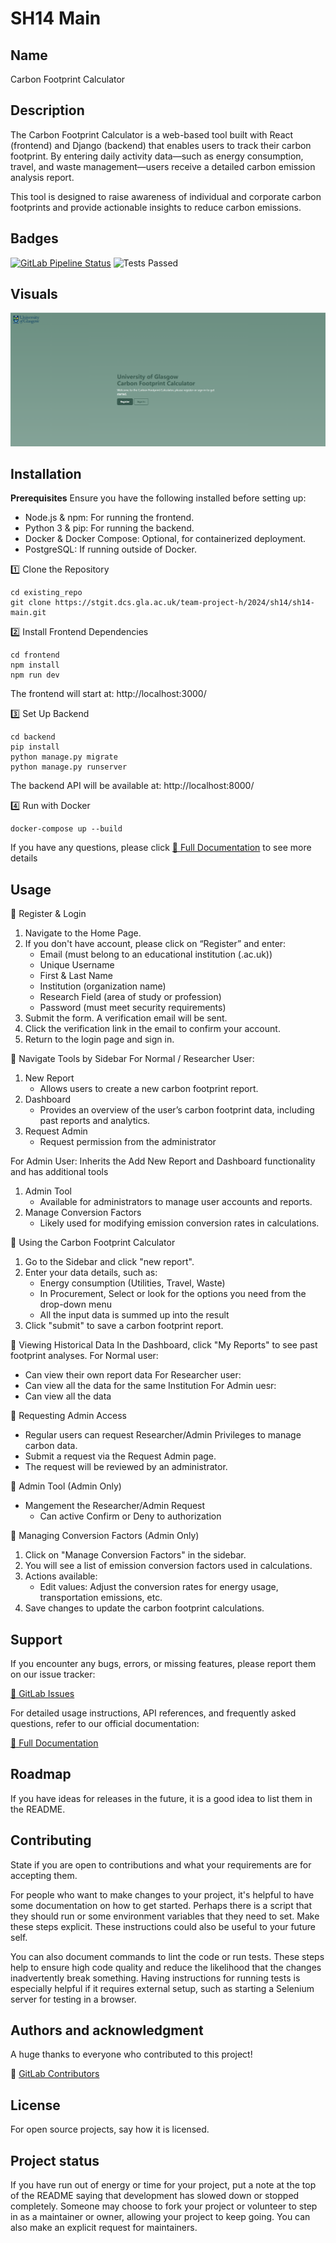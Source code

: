 # SH14 Main

## Name

Carbon Footprint Calculator

## Description

The Carbon Footprint Calculator is a web-based tool built with React (frontend) and Django (backend) that enables users to track their carbon footprint. By entering daily activity data—such as energy consumption, travel, and waste management—users receive a detailed carbon emission analysis report.

This tool is designed to raise awareness of individual and corporate carbon footprints and provide actionable insights to reduce carbon emissions.

## Badges

[![GitLab Pipeline Status](https://stgit.dcs.gla.ac.uk/team-project-h/2024/sh14/sh14-main/badges/main/pipeline.svg)](https://stgit.dcs.gla.ac.uk/team-project-h/2024/sh14/sh14-main/-/pipelines)
![Tests Passed](https://img.shields.io/badge/tests-passed-brightgreen)

## Visuals

![README](frontend/public/images/Readme.png)

## Installation

**Prerequisites**
Ensure you have the following installed before setting up:
- Node.js & npm: For running the frontend.
- Python 3 & pip: For running the backend.
- Docker & Docker Compose: Optional, for containerized deployment.
- PostgreSQL: If running outside of Docker.

1️⃣ Clone the Repository
```
cd existing_repo
git clone https://stgit.dcs.gla.ac.uk/team-project-h/2024/sh14/sh14-main.git
```

2️⃣ Install Frontend Dependencies
```
cd frontend
npm install
npm run dev
```
The frontend will start at: http://localhost:3000/

3️⃣ Set Up Backend
```
cd backend
pip install
python manage.py migrate
python manage.py runserver
```
The backend API will be available at: http://localhost:8000/

4️⃣ Run with Docker
```
docker-compose up --build
```

If you have any questions, please click [📄 Full Documentation](https://stgit.dcs.gla.ac.uk/team-project-h/2024/sh14/sh14-main/-/wikis/home/Documentation?redirected_from=Documentation)
 to see more details


## Usage

🔹 Register & Login
1. Navigate to the Home Page.
2. If you don't have account, please click on “Register” and enter:
    - Email (must belong to an educational institution (.ac.uk))
    - Unique Username
    - First & Last Name
    - Institution (organization name)
    - Research Field (area of study or profession)
    - Password (must meet security requirements)
3. Submit the form. A verification email will be sent.
4. Click the verification link in the email to confirm your account.
5. Return to the login page and sign in.

🔹 Navigate Tools by Sidebar
For Normal / Researcher User:
1. New Report
    - Allows users to create a new carbon footprint report.
2. Dashboard
    - Provides an overview of the user’s carbon footprint data, including past reports and analytics.
3. Request Admin
    - Request permission from the administrator

For Admin User:
Inherits the Add New Report and Dashboard functionality and has additional tools
1. Admin Tool
    - Available for administrators to manage user accounts and reports.
2. Manage Conversion Factors
    - Likely used for modifying emission conversion rates in calculations.

🔹 Using the Carbon Footprint Calculator
1. Go to the Sidebar and click "new report".
2. Enter your data details, such as:
    - Energy consumption (Utilities, Travel, Waste)
    - In Procurement, Select or look for the options you need from the drop-down menu
    - All the input data is summed up into the result
4. Click "submit" to save a carbon footprint report.

🔹 Viewing Historical Data
In the Dashboard, click "My Reports" to see past footprint analyses.
For Normal user:
- Can view their own report data
For Researcher user:
- Can view all the data for the same Institution
For Admin uesr:
- Can view all the data

🔹 Requesting Admin Access
- Regular users can request Researcher/Admin Privileges to manage carbon data.
- Submit a request via the Request Admin page.
- The request will be reviewed by an administrator.

🔹 Admin Tool (Admin Only)
- Mangement the Researcher/Admin Request
    - Can active Confirm or Deny to authorization

🔹 Managing Conversion Factors (Admin Only)
1. Click on "Manage Conversion Factors" in the sidebar.
2. You will see a list of emission conversion factors used in calculations.
3. Actions available:
    - Edit values: Adjust the conversion rates for energy usage, transportation emissions, etc.
4. Save changes to update the carbon footprint calculations.



## Support

If you encounter any bugs, errors, or missing features, please report them on our issue tracker:

[🔗 GitLab Issues](https://stgit.dcs.gla.ac.uk/team-project-h/2024/sh14/sh14-main/-/issues)

For detailed usage instructions, API references, and frequently asked questions, refer to our official documentation:

[📄 Full Documentation](https://stgit.dcs.gla.ac.uk/team-project-h/2024/sh14/sh14-main/-/wikis/home/Documentation?redirected_from=Documentation)

## Roadmap

If you have ideas for releases in the future, it is a good idea to list them in the README.

## Contributing

State if you are open to contributions and what your requirements are for accepting them.

For people who want to make changes to your project, it's helpful to have some documentation on how to get started. Perhaps there is a script that they should run or some environment variables that they need to set. Make these steps explicit. These instructions could also be useful to your future self.

You can also document commands to lint the code or run tests. These steps help to ensure high code quality and reduce the likelihood that the changes inadvertently break something. Having instructions for running tests is especially helpful if it requires external setup, such as starting a Selenium server for testing in a browser.

## Authors and acknowledgment

A huge thanks to everyone who contributed to this project!

🔗 [GitLab Contributors](https://stgit.dcs.gla.ac.uk/team-project-h/2024/sh14/sh14-main/-/graphs/main)

## License

For open source projects, say how it is licensed.

## Project status

If you have run out of energy or time for your project, put a note at the top of the README saying that development has slowed down or stopped completely. Someone may choose to fork your project or volunteer to step in as a maintainer or owner, allowing your project to keep going. You can also make an explicit request for maintainers.
